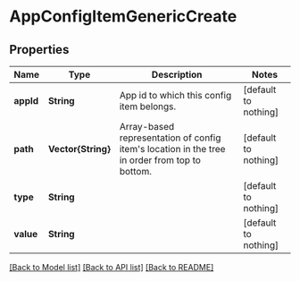 # AppConfigItemGenericCreate


## Properties
Name | Type | Description | Notes
------------ | ------------- | ------------- | -------------
**appId** | **String** | App id to which this config item belongs. | [default to nothing]
**path** | **Vector{String}** | Array-based representation of config item&#39;s location in the tree in order from top to bottom. | [default to nothing]
**type** | **String** |  | [default to nothing]
**value** | **String** |  | [default to nothing]


[[Back to Model list]](../README.md#models) [[Back to API list]](../README.md#api-endpoints) [[Back to README]](../README.md)


